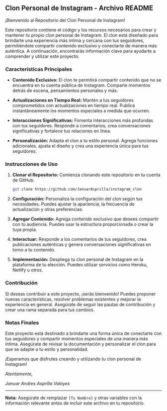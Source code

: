 ## Clon Personal de Instagram - Archivo README

¡Bienvenido al Repositorio del Clon Personal de Instagram!

Este repositorio contiene el código y los recursos necesarios para crear y mantener tu propio clon personal de Instagram. El clon está diseñado para brindarte una experiencia más íntima y cercana con tus seguidores, permitiéndote compartir contenido exclusivo y conectarte de manera más auténtica. A continuación, encontrarás información clave para ayudarte a comprender y utilizar este proyecto.

### Características Principales

- **Contenido Exclusivo:** El clon te permitirá compartir contenido que no se encuentra en tu cuenta pública de Instagram. Comparte momentos detrás de escena, pensamientos personales y más.

- **Actualizaciones en Tiempo Real:** Mantén a tus seguidores comprometidos con actualizaciones en tiempo real. Publica instantáneamente los momentos especiales a medida que ocurren.

- **Interacciones Significativas:** Fomenta interacciones más profundas con tus seguidores. Responde a comentarios, crea conversaciones significativas y fortalece tus relaciones en línea.

- **Personalización:** Adapta el clon a tu estilo personal. Agrega funciones adicionales, ajusta el diseño y crea una experiencia única para tus seguidores.

### Instrucciones de Uso

1. **Clonar el Repositorio:** Comienza clonando este repositorio en tu cuenta de GitHub.

   ```bash
   git clone https://github.com/JanuarAsprilla/instagram_clon
   ```

2. **Configuración:** Personaliza la configuración del clon según tus necesidades. Puedes ajustar la apariencia, la frecuencia de actualización y otras preferencias.

3. **Agregar Contenido:** Agrega contenido exclusivo que desees compartir con tu audiencia. Puedes usar la estructura proporcionada o crear la tuya propia.

4. **Interactuar:** Responde a los comentarios de tus seguidores, crea publicaciones auténticas y genera conversaciones significativas en torno a tu contenido.

5. **Implementación:** Despliega tu clon personal de Instagram en la plataforma de tu elección. Puedes utilizar servicios como Heroku, Netlify u otros.

### Contribución

Si deseas contribuir a este proyecto, ¡serás bienvenido! Puedes proponer nuevas características, resolver problemas existentes y mejorar la experiencia en general. Asegúrate de seguir las pautas de contribución y crear una rama separada para tus cambios.

### Notas Finales

Este proyecto está destinado a brindarte una forma única de conectarte con tus seguidores y compartir momentos especiales de una manera más íntima. Asegúrate de revisar la documentación y personalizar el clon para que se adapte a tu estilo y personalidad.

¡Esperamos que disfrutes creando y utilizando tu clon personal de Instagram!

_Atentamente,_

_Januar Andres Asprilla Valoyes_

---
**Nota:** Asegúrate de remplazar `[Tu Nombre]` y otras variables con la información relevante antes de incluir este archivo en tu repositorio.